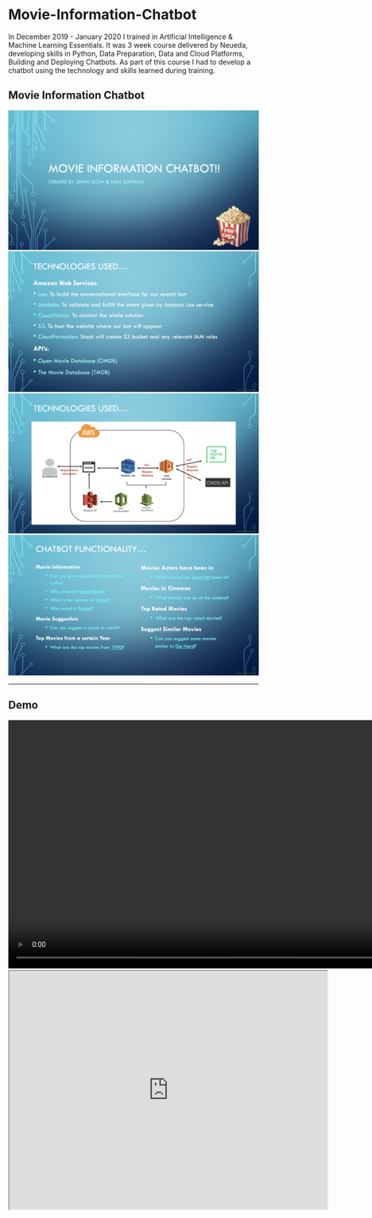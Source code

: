# Movie-Information-Chatbot
In December 2019 - January 2020 I trained in Artificial Intelligence & Machine Learning Essentials.
It was 3 week course delivered by Neueda, developing skills in Python, Data Preparation, Data and Cloud Platforms, Building and Deploying Chatbots. As part of this course I had to develop a chatbot using the technology and skills learned during training.

<h2>Movie Information Chatbot</h2>

<img src="/Screenshots/Movie Information Chatbot - Presentation 1.png"/>
<img src="/Screenshots/Movie Information Chatbot - Presentation 2.png"/>
<img src="/Screenshots/Movie Information Chatbot - Presentation 3.png"/>
<img src="/Screenshots/Movie Information Chatbot - Presentation 4.png"/>

---

<h2> Demo </h2>

<video height="500" autoplay>
  <source src="Screenshots/Movie Information Chatbot - Demo.webm" type="video/webm">
  Your browser does not support the video tag.
</video>

<iframe src="https://drive.google.com/file/d/1JMEecYGmpeKks1iiAWPYtiEkG2Z0pCaP/preview" width="640" height="480"></iframe>
